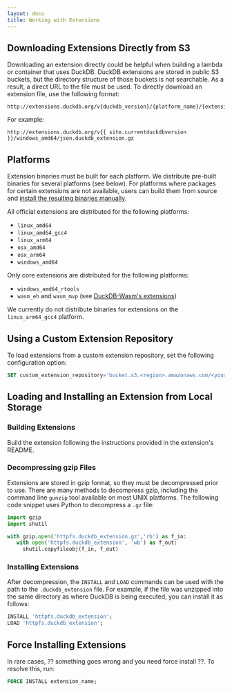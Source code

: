 ```yaml
---
layout: docu
title: Working with Extensions
---
```


## Downloading Extensions Directly from S3

Downloading an extension directly could be helpful when building a lambda or container that uses DuckDB.
DuckDB extensions are stored in public S3 buckets, but the directory structure of those buckets is not searchable. 
As a result, a direct URL to the file must be used. 
To directly download an extension file, use the following format:  

```text
http://extensions.duckdb.org/v{duckdb_version}/{platform_name}/{extension_name}.duckdb_extension.gz
```

For example:

```text
http://extensions.duckdb.org/v{{ site.currentduckdbversion }}/windows_amd64/json.duckdb_extension.gz
```

## Platforms

Extension binaries must be built for each platform. We distribute pre-built binaries for several platforms (see below).
For platforms where packages for certain extensions are not available, users can build them from source and [install the resulting binaries manually](#loading-and-installing-an-extension-from-local-storage).

All official extensions are distributed for the following platforms:

* `linux_amd64`
* `linux_amd64_gcc4`
* `linux_arm64`
* `osx_amd64`
* `osx_arm64`
* `windows_amd64`

Only core extensions are distributed for the following platforms:

* `windows_amd64_rtools`
* `wasm_eh` and `wasm_mvp` (see [DuckDB-Wasm's extensions](../api/wasm/extensions))

We currently do not distribute binaries for extensions on the `linux_arm64_gcc4` platform.

## Using a Custom Extension Repository

To load extensions from a custom extension repository, set the following configuration option:

```sql
SET custom_extension_repository='bucket.s3.<region>.amazonaws.com/<your_extension_name>/latest';
```

## Loading and Installing an Extension from Local Storage

### Building Extensions

Build the extension following the instructions provided in the extension's README.

### Decompressing gzip Files

Extensions are stored in gzip format, so they must be decompressed prior to use. There are many methods to decompress gzip, including the command line `gunzip` tool available on most UNIX platforms.
The following code snippet uses Python to decompress a `.gz` file:

```python
import gzip
import shutil

with gzip.open('httpfs.duckdb_extension.gz','rb') as f_in:
   with open('httpfs.duckdb_extension', 'wb') as f_out:
     shutil.copyfileobj(f_in, f_out)
```

### Installing Extensions

After decompression, the `INSTALL` and `LOAD` commands can be used with the path to the `.duckdb_extension` file.
For example, if the file was unzipped into the same directory as where DuckDB is being executed, you can install it as follows:

```sql
INSTALL 'httpfs.duckdb_extension';
LOAD 'httpfs.duckdb_extension';
```

## Force Installing Extensions

In rare cases, ?? something goes wrong and you need force install ??. To resolve this, run:

```sql
FORCE INSTALL extension_name;
```
